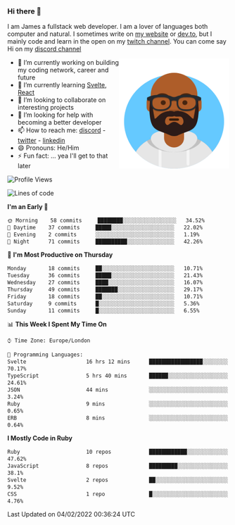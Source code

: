 ### Hi there 👋

I am James a fullstack web developer. I am a lover of languages both computer and natural. I sometimes write on [my website](https://jdhall.dev) or [dev.to](https://dev.to/zefur), but I mainly code and learn in the open on my [twitch channel](https://www.twitch.com/jozuhito). You can come say Hi on my [discord channel](https://discord.gg/sWEHvsBw)



<img align="right" height="250" width="250"  src="/assets/avataaars.png" />

  

- 🔭 I’m currently working on building my coding network, career and future
- 🌱 I’m currently learning [Svelte](https://svelte.dev), [React](https://reactjs.org)
- 👯 I’m looking to collaborate on interesting projects
- 🤔 I’m looking for help with becoming a better developer
- 📫 How to reach me: [discord](https://discord.gg/sWEHvsBw)
                      - [twitter](twitter.com/zefur)
                      - [linkedin](https://linkedin.com/in/j-d-hall)
- 😄 Pronouns: He/Him
- ⚡ Fun fact: ... yea I'll get to that later

 
<!-- BLOG-POST-LIST:START -->

<!-- BLOG-POST-LIST:END -->

<!--START_SECTION:waka-->
![Profile Views](http://img.shields.io/badge/Profile%20Views-0-blue)

![Lines of code](https://img.shields.io/badge/From%20Hello%20World%20I%27ve%20Written-84%20Thousand%20lines%20of%20code-blue)

**I'm an Early 🐤** 

```text
🌞 Morning    58 commits     ████████░░░░░░░░░░░░░░░░░   34.52% 
🌆 Daytime    37 commits     █████░░░░░░░░░░░░░░░░░░░░   22.02% 
🌃 Evening    2 commits      ░░░░░░░░░░░░░░░░░░░░░░░░░   1.19% 
🌙 Night      71 commits     ██████████░░░░░░░░░░░░░░░   42.26%

```
📅 **I'm Most Productive on Thursday** 

```text
Monday       18 commits     ██░░░░░░░░░░░░░░░░░░░░░░░   10.71% 
Tuesday      36 commits     █████░░░░░░░░░░░░░░░░░░░░   21.43% 
Wednesday    27 commits     ████░░░░░░░░░░░░░░░░░░░░░   16.07% 
Thursday     49 commits     ███████░░░░░░░░░░░░░░░░░░   29.17% 
Friday       18 commits     ██░░░░░░░░░░░░░░░░░░░░░░░   10.71% 
Saturday     9 commits      █░░░░░░░░░░░░░░░░░░░░░░░░   5.36% 
Sunday       11 commits     █░░░░░░░░░░░░░░░░░░░░░░░░   6.55%

```


📊 **This Week I Spent My Time On** 

```text
⌚︎ Time Zone: Europe/London

💬 Programming Languages: 
Svelte                   16 hrs 12 mins      █████████████████░░░░░░░░   70.17% 
TypeScript               5 hrs 40 mins       ██████░░░░░░░░░░░░░░░░░░░   24.61% 
JSON                     44 mins             ░░░░░░░░░░░░░░░░░░░░░░░░░   3.24% 
Ruby                     9 mins              ░░░░░░░░░░░░░░░░░░░░░░░░░   0.65% 
ERB                      8 mins              ░░░░░░░░░░░░░░░░░░░░░░░░░   0.64%

```

**I Mostly Code in Ruby** 

```text
Ruby                     10 repos            ████████████░░░░░░░░░░░░░   47.62% 
JavaScript               8 repos             █████████░░░░░░░░░░░░░░░░   38.1% 
Svelte                   2 repos             ██░░░░░░░░░░░░░░░░░░░░░░░   9.52% 
CSS                      1 repo              █░░░░░░░░░░░░░░░░░░░░░░░░   4.76%

```



 Last Updated on 04/02/2022 00:36:24 UTC
<!--END_SECTION:waka-->
